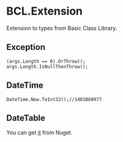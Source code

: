 BCL.Extension
=============

Extension to types from Basic Class Library.
## Exception
    (args.Length == 0).OrThrow();
    args.Length.IsNullThenThrow();
## DateTime
    DateTime.Now.ToInt32();//1403860977
## DateTable

You can get [it](https://www.nuget.org/packages/BCL.Extension) from Nuget.
